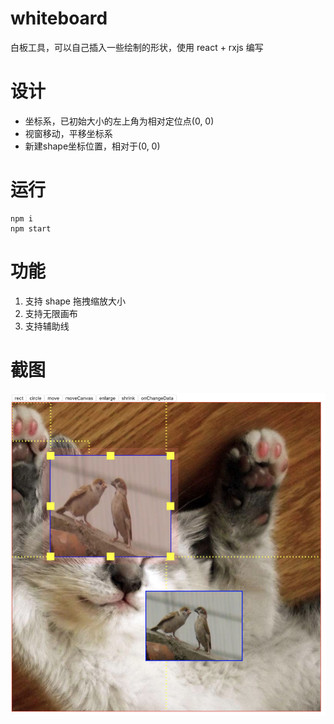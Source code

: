 # whiteboard

白板工具，可以自己插入一些绘制的形状，使用 react + rxjs 编写

# 设计

- 坐标系，已初始大小的左上角为相对定位点(0, 0)
- 视窗移动，平移坐标系
- 新建shape坐标位置，相对于(0, 0)
# 运行

```
npm i
npm start
```

# 功能

1. 支持 shape 拖拽缩放大小
2. 支持无限画布
3. 支持辅助线

# 截图

![alt 截图](https://github.com/uncoder-fe/whiteboard2/blob/master/screenshot/6CF3FDAD-2452-4005-9264-6529DCB8D4E5.png '截图')
